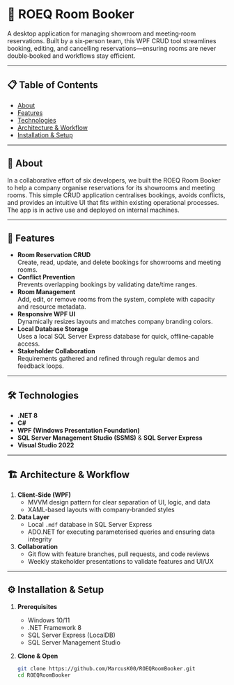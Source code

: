# 🏢 ROEQ Room Booker

A desktop application for managing showroom and meeting‐room reservations. Built by a six‑person team, this WPF CRUD tool streamlines booking, editing, and cancelling reservations—ensuring rooms are never double‑booked and workflows stay efficient.

---

## 📋 Table of Contents
- [About](#about)  
- [Features](#features)  
- [Technologies](#technologies)  
- [Architecture & Workflow](#architecture--workflow)  
- [Installation & Setup](#installation--setup)  

---

## 🧠 About

In a collaborative effort of six developers, we built the ROEQ Room Booker to help a company organise reservations for its showrooms and meeting rooms. This simple CRUD application centralises bookings, avoids conflicts, and provides an intuitive UI that fits within existing operational processes. The app is in active use and deployed on internal machines.

---

## 🚀 Features

- **Room Reservation CRUD**  
  Create, read, update, and delete bookings for showrooms and meeting rooms.  
- **Conflict Prevention**  
  Prevents overlapping bookings by validating date/time ranges.  
- **Room Management**  
  Add, edit, or remove rooms from the system, complete with capacity and resource metadata.  
- **Responsive WPF UI**  
  Dynamically resizes layouts and matches company branding colors.  
- **Local Database Storage**  
  Uses a local SQL Server Express database for quick, offline‑capable access.  
- **Stakeholder Collaboration**  
  Requirements gathered and refined through regular demos and feedback loops.

---

## 🛠️ Technologies

- **.NET 8**  
- **C#**  
- **WPF (Windows Presentation Foundation)**  
- **SQL Server Management Studio (SSMS)** & **SQL Server Express**  
- **Visual Studio 2022**  

---

## 🏗️ Architecture & Workflow

1. **Client‑Side (WPF)**  
   - MVVM design pattern for clear separation of UI, logic, and data  
   - XAML‑based layouts with company‑branded styles  
2. **Data Layer**  
   - Local `.mdf` database in SQL Server Express  
   - ADO.NET for executing parameterised queries and ensuring data integrity  
3. **Collaboration**  
   - Git flow with feature branches, pull requests, and code reviews  
   - Weekly stakeholder presentations to validate features and UI/UX  

---

## ⚙️ Installation & Setup

1. **Prerequisites**  
   - Windows 10/11  
   - .NET Framework 8  
   - SQL Server Express (LocalDB)  
   - SQL Server Management Studio  

2. **Clone & Open**  
   ```bash
   git clone https://github.com/MarcusK00/ROEQRoomBooker.git
   cd ROEQRoomBooker
